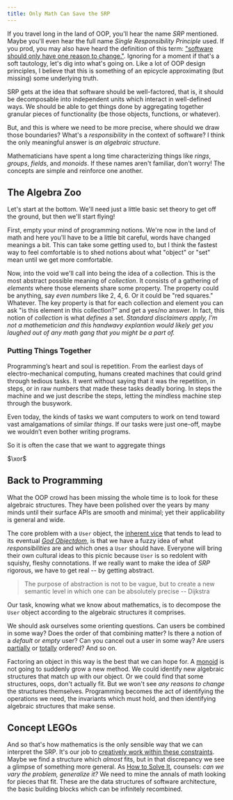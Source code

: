 ```yaml
---
title: Only Math Can Save the SRP
---
```


If you travel long in the land of OOP, you'll hear the name *SRP* mentioned.
Maybe you'll even hear the full name *Single Responsibility Principle* used.
If you prod, you may also have heard the definition of this term:
["software should only have one reason to change."][bob2014].
Ignoring for a moment if that's a soft tautology, let's dig into what's going on.
Like a lot of OOP design principles, I believe that this is something of an epicycle approximating (but missing) some underlying truth.

[bob2014]: http://blog.8thlight.com/uncle-bob/2014/05/08/SingleReponsibilityPrinciple.html

SRP gets at the idea that software should be well-factored,
that is, it should be decomposable into independent units which interact in well-defined ways.
We should be able to get things done by aggregating together granular pieces of functionality (be those objects, functions, or whatever).

But, and this is where we need to be more precise, where should we draw those boundaries?
What's a *responsibility* in the context of software?
I think the only meaningful answer is *an algebraic structure*.

Mathematicians have spent a long time characterizing things like *rings*, *groups*, *fields*, and *monoids*.
If these names aren't familiar, don't worry!
The concepts are simple and reinforce one another.

## The Algebra Zoo

Let's start at the bottom.
We'll need just a little basic set theory to get off the ground, but then we'll start flying!

First, empty your mind of programming notions.
We're now in the land of math and here you'll have to be a little bit careful, words have changed meanings a bit.
This can take some getting used to, but I think the fastest way to feel comfortable is to shed notions about what "object" or "set" mean until we get more comfortable.

Now, into the void we'll call into being the idea of a collection.
This is the most abstract possible meaning of *collection*.
It consists of a gathering of *elements* where those elements share some property.
The property could be anything, say *even numbers* like 2, 4, 6.
Or it could be "red squares."
Whatever.
The key property is that for each collection and element you can ask "is this element in this collection?” and get a yes/no answer.
In fact, this notion of *collection* is what *defines* a set.
_Standard disclaimers apply, I’m not a mathemetician and this handwavy explantion would likely get you laughed out of any math gang that you might be a part of._

### Putting Things Together

Programming’s heart and soul is repetition.
From the earliest days of electro-mechanical computing, humans created machines that could grind through tedious tasks.
It went without saying that it was the repetition, in steps, or in raw numbers that made these tasks deadly boring.
In steps the machine and we just describe the steps, letting the  mindless machine step through the busywork.

Even today, the kinds of tasks we want computers to work on tend toward vast amalgamations of similar _things_.
If our tasks were just one-off, maybe we wouldn’t even bother writing programs.

So it is often the case that we want to aggregate things

$\xor$

## Back to Programming

What the OOP crowd has been missing the whole time is to look for these algebraic structures.
They have been polished over the years by many minds until their surface APIs are smooth and minimal;
yet their applicability is general and wide.

The core problem with a `User` object, the [inherent vice][wikiVice] that tends to lead to its eventual [*God Objectdom*][wikiGod], is that we have a fuzzy idea of what _responsibilities_ are and which ones a `User` should have.
Everyone will bring their own cultural ideas to this picnic because `User` is so redolent with squishy, fleshy connotations.
If we really want to make the idea of *SRP* rigorous, we have to get real -- by getting abstract.

[wikiVice]: https://en.wikipedia.org/wiki/Inherent_vice_(library_and_archival_science)
[wikiGod]: https://en.wikipedia.org/wiki/God_object

> The purpose of abstraction is not to be vague, but to create a new semantic level in which one can be absolutely precise
> -- Dijkstra

Our task, knowing what we know about mathematics, is to decompose the `User` object according to the algebraic structures it comprises.

We should ask ourselves some orienting questions.
Can users be combined in some way?
Does the order of that combining matter?
Is there a notion of a *default* or *empty* user?
Can you cancel out a user in some way?
Are users [partially][wikiPoset] or [totally][wikiTotal] ordered?
And so on.

[wikiPoset]: https://en.wikipedia.org/wiki/Partially_ordered_set
[wikiTotal]: https://en.wikipedia.org/wiki/Total_order

Factoring an object in this way is the best that we can hope for.
A [monoid][wikiMon] is not going to suddenly grow a new method.
We could identify new algebraic structures that match up with our object.
Or we could find that some structures, oops, don't actually fit.
But we won't see *any reasons to change* the structures themselves.
Programming becomes the act of identifying the operations we need, the invariants which must hold, and then identifying algebraic structures that make sense.

[wikiMon]: https://en.wikipedia.org/wiki/Monoid

## Concept LEGOs

And so that's how mathematics is the only sensible way that we can interpret the SRP.
It's our job to [creatively work within these constraints][acad2010].
Maybe we find a structure which *almost* fits, but in that discrepancy we see a glimpse of something more general. As [How to Solve It][polya1945], counsels: *can we vary the problem, generalize it?*
We need to mine the annals of math looking for pieces that fit.
These are the data structures of software architecture, the basic building blocks which can be infinitely recombined.

[acad2010]: http://www.achievement.org/autodoc/page/geh0int-4
[polya1945]:  https://en.wikipedia.org/wiki/How_to_Solve_It
